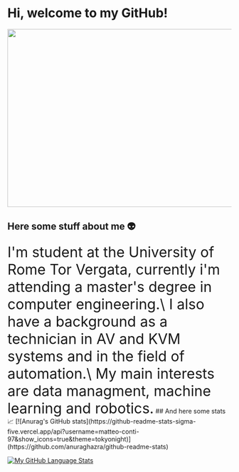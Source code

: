 <div align="left">
  <h1>Hi, welcome to my GitHub!</h1>
</div>

<div align="center">
  <img src="https://gifdb.com/images/high/jujutsu-kaisen-satoru-gojo-frolic-bgi6v62j3dpb17nx.gif" width="700" height="400"/>
</div>

## Here some stuff about me 👽
  <font size="6"> 
    I'm student at the University of Rome Tor Vergata, currently i'm attending a master's degree in computer engineering.\
    I also have a background as a technician in AV and KVM systems and in the field of automation.\
    My main interests are data managment, machine learning and robotics.</font>
## And here some stats 📈
[![Anurag's GitHub stats](https://github-readme-stats-sigma-five.vercel.app/api?username=matteo-conti-97&show_icons=true&theme=tokyonight)](https://github.com/anuraghazra/github-readme-stats)

[![My GitHub Language Stats](https://github-readme-stats-sigma-five.vercel.app/api/top-langs/?username=matteo-conti-97&theme=tokyonight&card_width=350)](https://github.com/anuraghazra/github-readme-stats)

